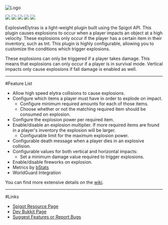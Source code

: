 ![Logo](http://i.imgur.com/PQAl7si.png)

[![](http://ci.aventiumsoftworks.com/jenkins/job/ExplosiveElytras/badge/icon)](http://ci.aventiumsoftworks.com/jenkins/job/ExplosiveElytras/) [![](https://img.shields.io/badge/license-MIT-blue.svg)](https://bitbucket.org/AventiumSoftworks/explosiveelytras/src/393f97e61735ed5fe712a9232de8bd264c1f9e01/src/com/dscalzi/explosiveelytras/resources/License.txt?at=master&fileviewer=file-view-default) ![](https://img.shields.io/badge/Spigot-1.9--1.12-orange.svg) ![](https://img.shields.io/badge/Java-8+-ec2025.svg) [![](https://discordapp.com/api/guilds/211524927831015424/widget.png)](https://discordapp.com/invite/MkmRnhd)

ExplosiveElytras is a light-weight plugin built using the Spigot API. This plugin causes explosions to occur when a player impacts an object at a high velocity. These explosions only occur if the player has a certain item in their inventory, such as tnt. This plugin is highly configurable, allowing you to customize the conditions which trigger explosions.

These explosions can only be triggered if a player takes damage. This means that explosions can only occur if a player is in survival mode. Vertical impacts only cause explosions if fall damage is enabled as well.

---

#Feature List

* Allow high speed elytra collisions to cause explosions.
* Configure which items a player must have in order to explode on impact.
    * Configure minimum required amounts for each of those items.
    * Choose whether or not the matching required item should be consumed on explosion.
* Configure the explosion power per required item.
* Enable/disable an explosion multiplier. If more required items are found in a player's inventory the explosion will be larger.
    * Configurable limit for the maximum explosion power.
* Configurable death message when a player dies in an explosive collision.
* Configurable values for both vertical and horizontal impacts:
    * Set a minimum damage value required to trigger explosions.
* Enable/disable fireworks on explosion.
* Metrics by [bStats](https://bstats.org/plugin/bukkit/ExplosiveElytras)
* WorldGuard Integration

You can find more extensive details on the [wiki](https://bitbucket.org/AventiumSoftworks/explosiveelytras/wiki/).

---

#Links

* [Spigot Resource Page](https://www.spigotmc.org/resources/explosiveelytras.43493/)
* [Dev Bukkit Page](https://dev.bukkit.org/projects/explosiveelytras)
* [Suggest Features or Report Bugs](https://bitbucket.org/AventiumSoftworks/explosiveelytras/issues)
